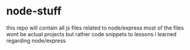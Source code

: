 # node-stuff

this repo will contain all js files related to node/express
most of the files wont be actual projects but rather code snippets to lessons i learned regarding node/express
